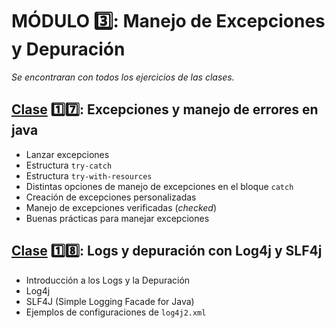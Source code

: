 # MÓDULO 3️⃣: **Manejo de Excepciones y Depuración**

*Se encontraran con todos los ejercicios de las clases.*

## [Clase](Clase17) 1️⃣7️⃣: **Excepciones y manejo de errores en java**
- Lanzar excepciones
- Estructura `try-catch`
- Estructura `try-with-resources`
- Distintas opciones de manejo de excepciones en el bloque `catch`
- Creación de excepciones personalizadas
- Manejo de excepciones verificadas (_checked_)
- Buenas prácticas para manejar excepciones

## [Clase](Clase18) 1️⃣8️⃣: **Logs y depuración con Log4j y SLF4j**
- Introducción a los Logs y la Depuración
- Log4j
- SLF4J (Simple Logging Facade for Java)
- Ejemplos de configuraciones de `log4j2.xml`